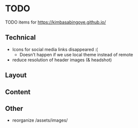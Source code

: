 # TODO

TODO items for https://kimbasabingoye.github.io/

## Technical
- Icons for social media links disappeared :(
  - Doesn't happen if we use local theme instead of remote
- reduce resolution of header images (& headshot)

## Layout

## Content


## Other
- reorganize /assets/images/
